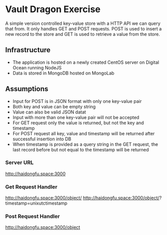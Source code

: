 # Vault Dragon Exercise
A simple version controlled key-value store with a HTTP API we can query that from.
It only handles GET and POST requests. 
POST is used to insert a new record to the store and GET is used to retrieve a value from the store.
## Infrastructure
* The application is hosted on a newly created CentOS server on Digital Ocean running NodeJS
* Data is stored in MongoDB hosted on MongoLab
## Assumptions
* Input for POST is in JSON format with only one key-value pair
* Both key and value can be empty string
* Value can also be valid JSON datat
* Input with more than one key-value pair will not be accepted
* For GET request only the value is returned, but not the key and timestamp
* For POST request all key, value and timestamp will be returned after successful insertion into DB
* When timestamp is provided as a query string in the GET request, the last record before but not equal to the timestamp will be returned
### Server URL
http://haidongfu.space:3000
### Get Request Handler
http://haidongfu.space:3000/object/<key>
http://haidongfu.space:3000/object/<key>?timestamp=unixutctimestamp
### Post Request Handler
http://haidongfu.space:3000/object